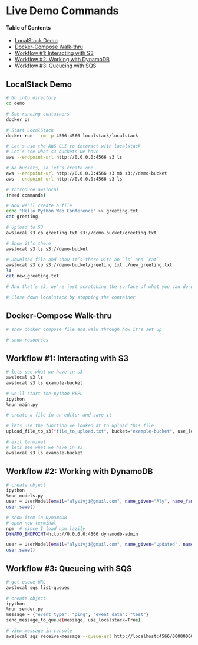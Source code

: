 # Live Demo Commands

#### Table of Contents

<!-- TOC -->

- [LocalStack Demo](#localstack-demo)
- [Docker-Compose Walk-thru](#docker-compose-walk-thru)
- [Workflow #1: Interacting with S3](#workflow-1-interacting-with-s3)
- [Workflow #2: Working with DynamoDB](#workflow-2-working-with-dynamodb)
- [Workflow #3: Queueing with SQS](#workflow-3-queueing-with-sqs)

<!-- /TOC -->

## LocalStack Demo

```bash
# Go into directory
cd demo

# See running containers
docker ps

# Start LocalStack
docker run --rm -p 4566:4566 localstack/localstack

# Let’s use the AWS CLI to interact with localstack
# Let’s see what s3 buckets we have
aws --endpoint-url http://0.0.0.0:4566 s3 ls

# No buckets, so let’s create one
aws --endpoint-url http://0.0.0.0:4566 s3 mb s3://demo-bucket
aws --endpoint-url http://0.0.0.0:4566 s3 ls

# Introduce awslocal
(need commands)

# Now we’ll create a file
echo "Hello Python Web Conference" >> greeting.txt
cat greeting

# Upload to S3
awslocal s3 cp greeting.txt s3://demo-bucket/greeting.txt

# Show it’s there
awslocal s3 ls s3://demo-bucket

# Download file and show it’s there with an `ls` and `cat`
awslocal s3 cp s3://demo-bucket/greeting.txt ./new_greeting.txt
ls
cat new_greeting.txt

# And that’s s3, we’re just scratching the surface of what you can do with localstack.

# Close down localstack by stopping the container
```

## Docker-Compose Walk-thru

```bash
# show docker compose file and walk through how it's set up

# show resources
```

## Workflow #1: Interacting with S3

```bash
# lets see what we have in s3
awslocal s3 ls
awslocal s3 ls example-bucket

# we'll start the python REPL
ipython
%run main.py

# create a file in an editor and save it

# lets use the function we looked at to upload this file
upload_file_to_s3("file_to_upload.txt", bucket="example-bucket", use_localstack=True)

# exit terminal
# lets see what we have in s3
awslocal s3 ls example-bucket
```

## Workflow #2: Working with DynamoDB

```bash
# create object
ipython
%run models.py
user = UserModel(email="alysivji@gmail.com", name_given="Aly", name_family="Sivji")
user.save()

# show item in DynamoDB
# open new terminal
npm  # since I load npm lazily
DYNAMO_ENDPOINT=http://0.0.0.0:4566 dynamodb-admin

user = UserModel(email="alysivji@gmail.com", name_given="Updated", name_family="Info")
user.save()
```

## Workflow #3: Queueing with SQS

```bash
# get queue URL
awslocal sqs list-queues

# create object
ipython
%run sender.py
message = {"event_type": "ping", "event_data": "test"}
send_message_to_queue(message, use_localstack=True)

# view message in console
awslocal sqs receive-message --queue-url http://localhost:4566/000000000000/inbound-queue
```
